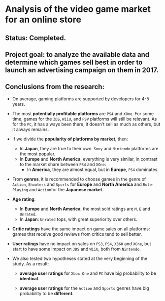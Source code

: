 # Analysis of the video game market for an online store
## Status: Completed.

## Project goal: to analyze the available data and determine which games sell best in order to launch an advertising campaign on them in 2017.

## Conclusions from the research:

- On average, gaming platforms are supported by developers for 4-5 years.
- The most **potentially profitable platforms** are `PS4` and `XOne`. For some time, games for the `3DS`, `WiiU`, and `PSV` platforms will still be relevant. As for the `PC`, it has always been there, it doesn’t sell as much as others, but it always remains.
- If we divide the **popularity of platforms by market**, then:
     - In **Japan**, they are true to their own: `Sony` and `Nintendo` platforms are the most popular.
     - In **Europe** and **North America**, everything is very similar, in contrast to the market share between `PS4` and `XOne`:
          - In **America**, they are almost equal, but in **Europe**, `PS4` dominates.
- From **genres**, it is recommended to choose games in the genre of `Action`, `Shooters` and `Sports` for **Europe** and **North America** and `Role-Playing` and `Action`for the **Japanese market**.
- **Age rating**:
     - In **Europe** and **North America**, the most sold ratings are `M`, `E` and `Unrated`.
     - In **Japan**: `Unrated` tops, with great superiority over others.
- **Critic ratings** have the same impact on game sales on all platforms: games that receive good reviews from critics tend to sell better.
- **User ratings** have no impact on sales on `PS3`, `PS4`, `X360` and `XOne`, but start to have some impact on `3DS` and `WiiU`, both from `Nintendo`.
- We also tested two hypotheses stated at the very beginning of the study. As a result:

     - **average user ratings** for `Xbox One` and `PC` have big probability to be **identical**.

     - **average user ratings** for the `Action` and `Sports` genres have big probability to be **different**.
